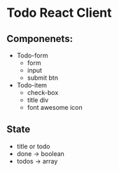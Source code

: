 # Todo React Client

## Componenets:

  - Todo-form
    - form
    - input
    - submit btn
  - Todo-item
    - check-box
    - title div
    - font awesome icon

## State
  - title or todo
  - done -> boolean
  - todos -> array
  